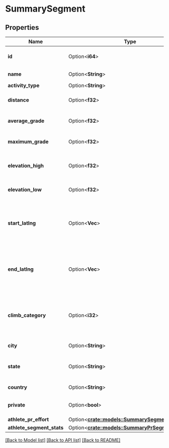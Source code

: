 # SummarySegment

## Properties

Name | Type | Description | Notes
------------ | ------------- | ------------- | -------------
**id** | Option<**i64**> | The unique identifier of this segment | [optional]
**name** | Option<**String**> | The name of this segment | [optional]
**activity_type** | Option<**String**> |  | [optional]
**distance** | Option<**f32**> | The segment's distance, in meters | [optional]
**average_grade** | Option<**f32**> | The segment's average grade, in percents | [optional]
**maximum_grade** | Option<**f32**> | The segments's maximum grade, in percents | [optional]
**elevation_high** | Option<**f32**> | The segments's highest elevation, in meters | [optional]
**elevation_low** | Option<**f32**> | The segments's lowest elevation, in meters | [optional]
**start_latlng** | Option<**Vec<f32>**> | A pair of latitude/longitude coordinates, represented as an array of 2 floating point numbers. | [optional]
**end_latlng** | Option<**Vec<f32>**> | A pair of latitude/longitude coordinates, represented as an array of 2 floating point numbers. | [optional]
**climb_category** | Option<**i32**> | The category of the climb [0, 5]. Higher is harder ie. 5 is Hors catégorie, 0 is uncategorized in climb_category. | [optional]
**city** | Option<**String**> | The segments's city. | [optional]
**state** | Option<**String**> | The segments's state or geographical region. | [optional]
**country** | Option<**String**> | The segment's country. | [optional]
**private** | Option<**bool**> | Whether this segment is private. | [optional]
**athlete_pr_effort** | Option<[**crate::models::SummarySegmentEffort**](SummarySegmentEffort.md)> |  | [optional]
**athlete_segment_stats** | Option<[**crate::models::SummaryPrSegmentEffort**](SummaryPRSegmentEffort.md)> |  | [optional]

[[Back to Model list]](../README.md#documentation-for-models) [[Back to API list]](../README.md#documentation-for-api-endpoints) [[Back to README]](../README.md)


